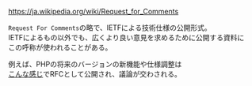 https://ja.wikipedia.org/wiki/Request_for_Comments

`Request For Comments`の略で、IETFによる技術仕様の公開形式。  
IETFによるもの以外でも、広くより良い意見を求めるために公開する資料に  
この呼称が使われることがある。

例えば、PHPの将来のバージョンの新機能や仕様調整は  
[こんな感じ](https://wiki.php.net/rfc)でRFCとして公開され、議論が交わされる。